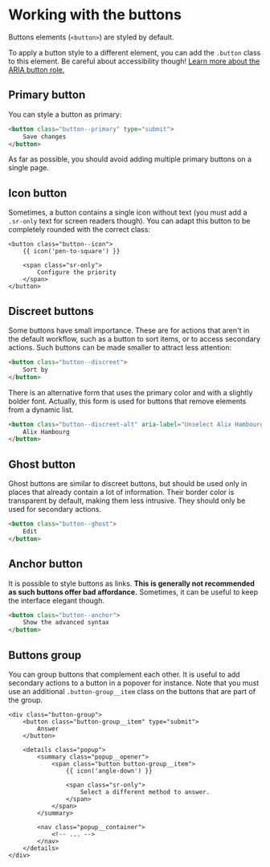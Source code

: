 # Working with the buttons

Buttons elements (`<button>`) are styled by default.

To apply a button style to a different element, you can add the `.button` class to this element.
Be careful about accessibility though!
[Learn more about the ARIA button role.](https://developer.mozilla.org/en-US/docs/Web/Accessibility/ARIA/Roles/button_role)

## Primary button

You can style a button as primary:

```html
<button class="button--primary" type="submit">
    Save changes
</button>
```

As far as possible, you should avoid adding multiple primary buttons on a single page.

## Icon button

Sometimes, a button contains a single icon without text (you must add a `.sr-only` text for screen readers though).
You can adapt this button to be completely rounded with the correct class:

```twig
<button class="button--icon">
    {{ icon('pen-to-square') }}

    <span class="sr-only">
        Configure the priority
    </span>
</button>
```

## Discreet buttons

Some buttons have small importance.
These are for actions that aren't in the default workflow, such as a button to sort items, or to access secondary actions.
Such buttons can be made smaller to attract less attention:

```html
<button class="button--discreet">
    Sort by
</button>
```

There is an alternative form that uses the primary color and with a slightly bolder font.
Actually, this form is used for buttons that remove elements from a dynamic list.

```html
<button class="button--discreet-alt" aria-label="Unselect Alix Hambourg">
    Alix Hambourg
</button>
```

## Ghost button

Ghost buttons are similar to discreet buttons, but should be used only in places that already contain a lot of information.
Their border color is transparent by default, making them less intrusive.
They should only be used for secondary actions.

```html
<button class="button--ghost">
    Edit
</button>
```

## Anchor button

It is possible to style buttons as links.
**This is generally not recommended as such buttons offer bad affordance.**
Sometimes, it can be useful to keep the interface elegant though.

```html
<button class="button--anchor">
    Show the advanced syntax
</button>
```

## Buttons group

You can group buttons that complement each other.
It is useful to add secondary actions to a button in a popover for instance.
Note that you must use an additional `.button-group__item` class on the buttons that are part of the group.

```twig
<div class="button-group">
    <button class="button-group__item" type="submit">
        Answer
    </button>

    <details class="popup">
        <summary class="popup__opener">
            <span class="button button-group__item">
                {{ icon('angle-down') }}

                <span class="sr-only">
                    Select a different method to answer.
                </span>
            </span>
        </summary>

        <nav class="popup__container">
            <!-- ... -->
        </nav>
    </details>
</div>
```

